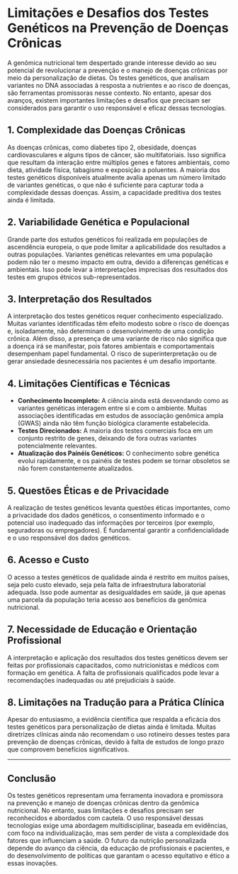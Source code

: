 
# Limitações e Desafios dos Testes Genéticos na Prevenção de Doenças Crônicas

A genômica nutricional tem despertado grande interesse devido ao seu potencial de revolucionar a prevenção e o manejo de doenças crônicas por meio da personalização de dietas. Os testes genéticos, que analisam variantes no DNA associadas à resposta a nutrientes e ao risco de doenças, são ferramentas promissoras nesse contexto. No entanto, apesar dos avanços, existem importantes limitações e desafios que precisam ser considerados para garantir o uso responsável e eficaz dessas tecnologias.

## 1. Complexidade das Doenças Crônicas

As doenças crônicas, como diabetes tipo 2, obesidade, doenças cardiovasculares e alguns tipos de câncer, são multifatoriais. Isso significa que resultam da interação entre múltiplos genes e fatores ambientais, como dieta, atividade física, tabagismo e exposição a poluentes. A maioria dos testes genéticos disponíveis atualmente avalia apenas um número limitado de variantes genéticas, o que não é suficiente para capturar toda a complexidade dessas doenças. Assim, a capacidade preditiva dos testes ainda é limitada.

## 2. Variabilidade Genética e Populacional

Grande parte dos estudos genéticos foi realizada em populações de ascendência europeia, o que pode limitar a aplicabilidade dos resultados a outras populações. Variantes genéticas relevantes em uma população podem não ter o mesmo impacto em outra, devido a diferenças genéticas e ambientais. Isso pode levar a interpretações imprecisas dos resultados dos testes em grupos étnicos sub-representados.

## 3. Interpretação dos Resultados

A interpretação dos testes genéticos requer conhecimento especializado. Muitas variantes identificadas têm efeito modesto sobre o risco de doenças e, isoladamente, não determinam o desenvolvimento de uma condição crônica. Além disso, a presença de uma variante de risco não significa que a doença irá se manifestar, pois fatores ambientais e comportamentais desempenham papel fundamental. O risco de superinterpretação ou de gerar ansiedade desnecessária nos pacientes é um desafio importante.

## 4. Limitações Científicas e Técnicas

- **Conhecimento Incompleto:** A ciência ainda está desvendando como as variantes genéticas interagem entre si e com o ambiente. Muitas associações identificadas em estudos de associação genômica ampla (GWAS) ainda não têm função biológica claramente estabelecida.
- **Testes Direcionados:** A maioria dos testes comerciais foca em um conjunto restrito de genes, deixando de fora outras variantes potencialmente relevantes.
- **Atualização dos Painéis Genéticos:** O conhecimento sobre genética evolui rapidamente, e os painéis de testes podem se tornar obsoletos se não forem constantemente atualizados.

## 5. Questões Éticas e de Privacidade

A realização de testes genéticos levanta questões éticas importantes, como a privacidade dos dados genéticos, o consentimento informado e o potencial uso inadequado das informações por terceiros (por exemplo, seguradoras ou empregadores). É fundamental garantir a confidencialidade e o uso responsável dos dados genéticos.

## 6. Acesso e Custo

O acesso a testes genéticos de qualidade ainda é restrito em muitos países, seja pelo custo elevado, seja pela falta de infraestrutura laboratorial adequada. Isso pode aumentar as desigualdades em saúde, já que apenas uma parcela da população teria acesso aos benefícios da genômica nutricional.

## 7. Necessidade de Educação e Orientação Profissional

A interpretação e aplicação dos resultados dos testes genéticos devem ser feitas por profissionais capacitados, como nutricionistas e médicos com formação em genética. A falta de profissionais qualificados pode levar a recomendações inadequadas ou até prejudiciais à saúde.

## 8. Limitações na Tradução para a Prática Clínica

Apesar do entusiasmo, a evidência científica que respalda a eficácia dos testes genéticos para personalização de dietas ainda é limitada. Muitas diretrizes clínicas ainda não recomendam o uso rotineiro desses testes para prevenção de doenças crônicas, devido à falta de estudos de longo prazo que comprovem benefícios significativos.

---

## Conclusão

Os testes genéticos representam uma ferramenta inovadora e promissora na prevenção e manejo de doenças crônicas dentro da genômica nutricional. No entanto, suas limitações e desafios precisam ser reconhecidos e abordados com cautela. O uso responsável dessas tecnologias exige uma abordagem multidisciplinar, baseada em evidências, com foco na individualização, mas sem perder de vista a complexidade dos fatores que influenciam a saúde. O futuro da nutrição personalizada depende do avanço da ciência, da educação de profissionais e pacientes, e do desenvolvimento de políticas que garantam o acesso equitativo e ético a essas inovações.
```
